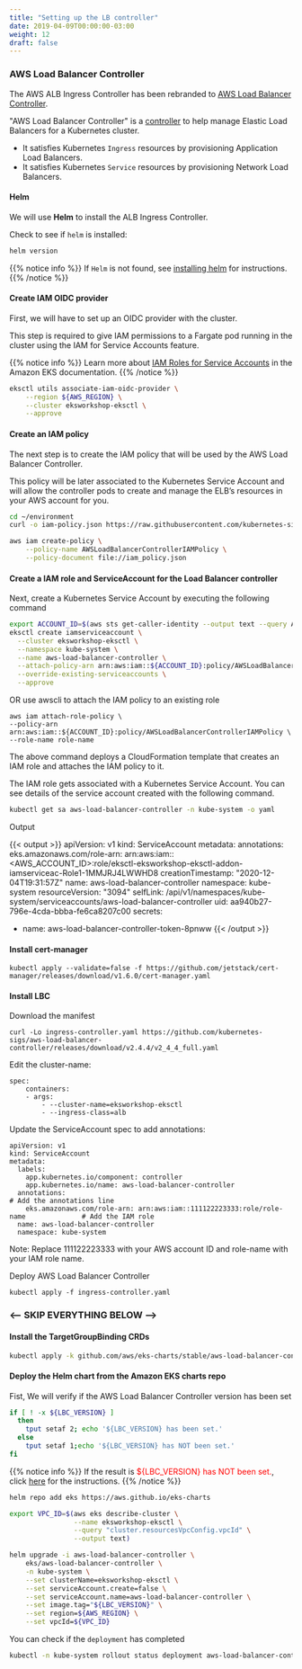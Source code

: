 ```yaml
---
title: "Setting up the LB controller"
date: 2019-04-09T00:00:00-03:00
weight: 12
draft: false
---
```


### AWS Load Balancer Controller

The AWS ALB Ingress Controller has been rebranded to [AWS Load Balancer Controller](https://github.com/kubernetes-sigs/aws-load-balancer-controller).

"AWS Load Balancer Controller" is a [controller](https://kubernetes.io/docs/concepts/architecture/controller/) to help manage Elastic Load Balancers for a Kubernetes cluster.

* It satisfies Kubernetes `Ingress` resources by provisioning Application Load Balancers.
* It satisfies Kubernetes `Service` resources by provisioning Network Load Balancers.

#### Helm

We will use **Helm** to install the ALB Ingress Controller.

Check to see if `helm` is installed:

```bash
helm version
```

{{% notice info %}}
If `Helm` is not found, see [installing helm](/050_scaling/install.html) for instructions.
{{% /notice %}}

#### Create IAM OIDC provider

First, we will have to set up an OIDC provider with the cluster.

This step is required to give IAM permissions to a Fargate pod running in the cluster using the IAM for Service Accounts feature.

{{% notice info %}}
Learn more about [IAM Roles for Service Accounts](https://docs.aws.amazon.com/eks/latest/userguide/iam-roles-for-service-accounts.html) in the Amazon EKS documentation.
{{% /notice %}}

```bash
eksctl utils associate-iam-oidc-provider \
    --region ${AWS_REGION} \
    --cluster eksworkshop-eksctl \
    --approve
```

#### Create an IAM policy

The next step is to create the IAM policy that will be used by the AWS Load Balancer Controller.

This policy will be later associated to the Kubernetes Service Account and will allow the controller pods to create and manage the ELB’s resources in your AWS account for you.

```bash
cd ~/environment
curl -o iam-policy.json https://raw.githubusercontent.com/kubernetes-sigs/aws-load-balancer-controller/main/docs/install/iam_policy.json
```
```bash
aws iam create-policy \
    --policy-name AWSLoadBalancerControllerIAMPolicy \
    --policy-document file://iam_policy.json
```

#### Create a IAM role and ServiceAccount for the Load Balancer controller

Next, create a Kubernetes Service Account by executing the following command

```bash
export ACCOUNT_ID=$(aws sts get-caller-identity --output text --query Account)
eksctl create iamserviceaccount \
  --cluster eksworkshop-eksctl \
  --namespace kube-system \
  --name aws-load-balancer-controller \
  --attach-policy-arn arn:aws:iam::${ACCOUNT_ID}:policy/AWSLoadBalancerControllerIAMPolicy \
  --override-existing-serviceaccounts \
  --approve
```
OR use awscli to attach the IAM policy to an existing role
```
aws iam attach-role-policy \
--policy-arn arn:aws:iam::${ACCOUNT_ID}:policy/AWSLoadBalancerControllerIAMPolicy \
--role-name role-name
```

The above command deploys a CloudFormation template that creates an IAM role and attaches the IAM policy to it.

The IAM role gets associated with a Kubernetes Service Account. You can see details of the service account created with the following command.

```bash
kubectl get sa aws-load-balancer-controller -n kube-system -o yaml
```

Output

{{< output >}}
apiVersion: v1
kind: ServiceAccount
metadata:
  annotations:
    eks.amazonaws.com/role-arn: arn:aws:iam::<AWS_ACCOUNT_ID>:role/eksctl-eksworkshop-eksctl-addon-iamserviceac-Role1-1MMJRJ4LWWHD8
  creationTimestamp: "2020-12-04T19:31:57Z"
  name: aws-load-balancer-controller
  namespace: kube-system
  resourceVersion: "3094"
  selfLink: /api/v1/namespaces/kube-system/serviceaccounts/aws-load-balancer-controller
  uid: aa940b27-796e-4cda-bbba-fe6ca8207c00
secrets:
- name: aws-load-balancer-controller-token-8pnww
{{< /output >}}

#### Install cert-manager
```
kubectl apply --validate=false -f https://github.com/jetstack/cert-manager/releases/download/v1.6.0/cert-manager.yaml
```

#### Install LBC 
Download the manifest
```
curl -Lo ingress-controller.yaml https://github.com/kubernetes-sigs/aws-load-balancer-controller/releases/download/v2.4.4/v2_4_4_full.yaml
```

Edit the cluster-name:
```
spec:
    containers:
    - args:
        - --cluster-name=eksworkshop-eksctl
        - --ingress-class=alb
```

Update the ServiceAccount spec to add annotations:
```
apiVersion: v1
kind: ServiceAccount
metadata:
  labels:
    app.kubernetes.io/component: controller
    app.kubernetes.io/name: aws-load-balancer-controller
  annotations:                                                                        # Add the annotations line
    eks.amazonaws.com/role-arn: arn:aws:iam::111122223333:role/role-name              # Add the IAM role
  name: aws-load-balancer-controller
  namespace: kube-system
```
Note: Replace 111122223333 with your AWS account ID and role-name with your IAM role name.

Deploy AWS Load Balancer Controller
```
kubectl apply -f ingress-controller.yaml
```

### <-- SKIP EVERYTHING BELOW -->

#### Install the TargetGroupBinding CRDs

```bash
kubectl apply -k github.com/aws/eks-charts/stable/aws-load-balancer-controller//crds?ref=master
```

#### Deploy the Helm chart from the Amazon EKS charts repo

Fist, We will verify if the AWS Load Balancer Controller version has been set

```bash
if [ ! -x ${LBC_VERSION} ]
  then
    tput setaf 2; echo '${LBC_VERSION} has been set.'
  else
    tput setaf 1;echo '${LBC_VERSION} has NOT been set.'
fi
```

{{% notice info %}}
If the result is <span style="color:red">${LBC_VERSION} has NOT been set.</span>, click [here](/020_prerequisites/k8stools/#set-the-aws-load-balancer-controller-version) for the instructions.
{{% /notice %}}

```bash
helm repo add eks https://aws.github.io/eks-charts

export VPC_ID=$(aws eks describe-cluster \
                --name eksworkshop-eksctl \
                --query "cluster.resourcesVpcConfig.vpcId" \
                --output text)

helm upgrade -i aws-load-balancer-controller \
    eks/aws-load-balancer-controller \
    -n kube-system \
    --set clusterName=eksworkshop-eksctl \
    --set serviceAccount.create=false \
    --set serviceAccount.name=aws-load-balancer-controller \
    --set image.tag="${LBC_VERSION}" \
    --set region=${AWS_REGION} \
    --set vpcId=${VPC_ID}
```

You can check if the `deployment` has completed

```bash
kubectl -n kube-system rollout status deployment aws-load-balancer-controller
```
